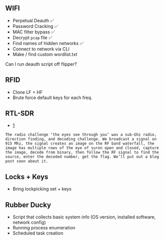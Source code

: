 ## WIFI
- Perpetual Deauth ✅
- Password Cracking ✅
- MAC filter bypass ✅
- Decrypt `pcap` file ✅
- Find names of hidden networks ✅
- Connect to network via CLI
- Make / find custom wordlist.txt

Can I run deauth script off flipper?

## RFID
- Clone LF + HF
- Brute force default keys for each freq.

## RTL-SDR
- [1](https://www.rtl-sdr.com/solving-a-frequency-hopping-ctf-challenge-with-aliasing/)
```
The radio challenge ‘the eyes see through you’ was a sub-Ghz radio, direction finding, and decoding challenge. We broadcast a signal on 915 Mhz, the signal creates an image on the RF band waterfall, the image has multiple rows of the eye of suron open and closed, capture the image, decode from binary, then follow the RF signal to find the source, enter the decoded number, get the flag. We’ll put out a blog post soon about it.
```


## Locks + Keys
- Bring lockpicking set + keys

## Rubber Ducky
- Script that collects basic system info (OS version, installed software, network config)
- Running process enumeration
- Scheduled task creation
